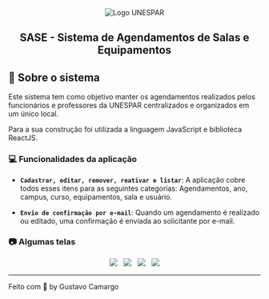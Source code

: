 <div align="center">
  <img alt="Logo UNESPAR" src="http://paranagua.unespar.edu.br/menu-de-apoio/identidade-visual/UNESPAR_Paranagua.png"/>
</div>
<h2 align="center">
  SASE - Sistema de Agendamentos de Salas e Equipamentos
</h2>

## :calendar: Sobre o sistema

Este sistema tem como objetivo manter os agendamentos realizados pelos funcionários e professores da UNESPAR centralizados e organizados em um único local. 

Para a sua construção foi utilizada a linguagem JavaScript e biblioteca ReactJS. 

### :computer: Funcionalidades da aplicação

- **`Cadastrar, editar, remover, reativar e listar`**: A aplicação cobre todos esses itens para as seguintes categorias: Agendamentos, ano, campus, curso, equipamentos, sala e usuário.

- **`Envio de confirmação por e-mail`**: Quando um agendamento é realizado ou editado, uma confirmação é enviada ao solicitante por e-mail.

### :camera: Algumas telas

<div align="center">
  <img src="https://imgur.com/CDe1Nq1.png" />
  &nbsp;
  <img src="https://imgur.com/t6Goc5s.png" />
  &nbsp;
  <img src="https://imgur.com/gkCqFnd.png" />
  &nbsp;
  <img src="https://imgur.com/YtDqQNZ.png" />
</div>

---

Feito com 💜  by Gustavo Camargo 

